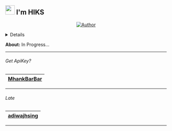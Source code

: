 ## <img src="https://github.com/TheDudeThatCode/TheDudeThatCode/blob/master/Assets/Hi.gif" width="29px"> I'm HIKS

<p align="center">
<a href="https://github.com/DEV-HIKS"><img title="Author" src="https://img.shields.io/badge/DEV-HIKS-orange.svg?style=for-the-badge&logo=github"></a>
</p>

<details>

Coming Soon..

</details>

**About:** In Progress...

---------
###### Get ApiKey?

| [MhankBarBar](https://mhankbarbar.tech) |
| :-: |
---------
###### Late

| [adiwajhsing](https://github.com/adiwajshing) |
| :-: |
---------
